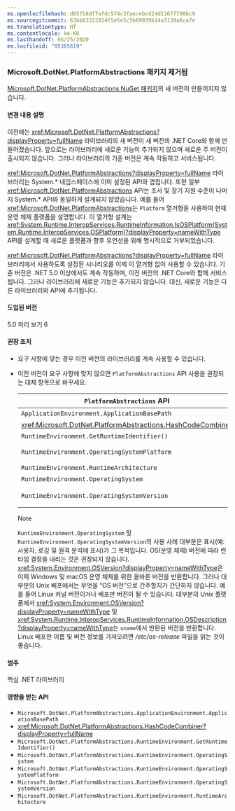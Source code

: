 ```yaml
---
ms.openlocfilehash: d85fb8df7afdc5f4c3faecebcd24d11677798bc9
ms.sourcegitcommit: 63bb83322814f5e5e5c5b69939b14a3139a6ca7e
ms.translationtype: HT
ms.contentlocale: ko-KR
ms.lasthandoff: 06/25/2020
ms.locfileid: "85365619"
---
```

### <a name="microsoftdotnetplatformabstractions-package-removed"></a>Microsoft.DotNet.PlatformAbstractions 패키지 제거됨

[Microsoft.DotNet.PlatformAbstractions NuGet 패키지](https://www.nuget.org/packages/Microsoft.DotNet.PlatformAbstractions/)의 새 버전이 만들어지지 않습니다.

#### <a name="change-description"></a>변경 내용 설명

이전에는 <xref:Microsoft.DotNet.PlatformAbstractions?displayProperty=fullName> 라이브러리의 새 버전이 새 버전의 .NET Core와 함께 만들어졌습니다. 앞으로는 라이브러리에 새로운 기능이 추가되지 않으며 새로운 주 버전이 출시되지 않습니다. 그러나 라이브러리의 기존 버전은 계속 작동하고 서비스됩니다.

<xref:Microsoft.DotNet.PlatformAbstractions?displayProperty=fullName> 라이브러리는 System.\* 네임스페이스에 이미 설정된 API와 겹칩니다. 또한 일부 <xref:Microsoft.DotNet.PlatformAbstractions> API는 조사 및 장기 지원 수준이 나머지 System.\* API와 동일하게 설계되지 않았습니다. 예를 들어 <xref:Microsoft.DotNet.PlatformAbstractions>는 `Platform` 열거형을 사용하여 현재 운영 체제 플랫폼을 설명합니다. 이 열거형 설계는 <xref:System.Runtime.InteropServices.RuntimeInformation.IsOSPlatform(System.Runtime.InteropServices.OSPlatform)?displayProperty=nameWithType> API를 설계할 때 새로운 플랫폼과 향후 유연성을 위해 명시적으로 거부되었습니다.

<xref:Microsoft.DotNet.PlatformAbstractions?displayProperty=fullName> 라이브러리에서 사용하도록 설정된 시나리오를 이제 이 열거형 없이 사용할 수 있습니다. 기존 버전은 .NET 5.0 이상에서도 계속 작동하며, 이전 버전의 .NET Core와 함께 서비스됩니다. 그러나 라이브러리에 새로운 기능은 추가되지 않습니다. 대신, 새로운 기능은 다른 라이브러리와 API에 추가됩니다.

#### <a name="version-introduced"></a>도입된 버전

5.0 미리 보기 6

#### <a name="recommended-action"></a>권장 조치

- 요구 사항에 맞는 경우 이전 버전의 라이브러리를 계속 사용할 수 있습니다.

- 이전 버전이 요구 사항에 맞지 않으면 `PlatformAbstractions` API 사용을 권장되는 대체 항목으로 바꾸세요.

  | `PlatformAbstractions` API | 권장된 대체 |
  |-|-|
  | `ApplicationEnvironment.ApplicationBasePath` | <xref:System.AppContext.BaseDirectory?displayProperty=nameWithType> |
  | <xref:Microsoft.DotNet.PlatformAbstractions.HashCodeCombiner> | <xref:System.HashCode?displayProperty=nameWithType> |
  | `RuntimeEnvironment.GetRuntimeIdentifier()` | <xref:System.Runtime.InteropServices.RuntimeInformation.RuntimeIdentifier?displayProperty=nameWithType> |
  | `RuntimeEnvironment.OperatingSystemPlatform` | <xref:System.Runtime.InteropServices.RuntimeInformation.IsOSPlatform(System.Runtime.InteropServices.OSPlatform)?displayProperty=nameWithType> |
  | `RuntimeEnvironment.RuntimeArchitecture` | <xref:System.Runtime.InteropServices.RuntimeInformation.ProcessArchitecture?displayProperty=nameWithType> |
  | `RuntimeEnvironment.OperatingSystem` | <xref:System.Runtime.InteropServices.RuntimeInformation.OSDescription?displayProperty=nameWithType> |
  | `RuntimeEnvironment.OperatingSystemVersion` | <xref:System.Runtime.InteropServices.RuntimeInformation.OSDescription?displayProperty=nameWithType> 및 <xref:System.Environment.OSVersion?displayProperty=nameWithType> |

  > [!NOTE]
  > `RuntimeEnvironment.OperatingSystem` 및 `RuntimeEnvironment.OperatingSystemVersion`의 사용 사례 대부분은 표시(예: 사용자, 로깅 및 원격 분석에 표시)가 그 목적입니다. OS(운영 체제) 버전에 따라 런타임 결정을 내리는 것은 권장되지 않습니다. <xref:System.Environment.OSVersion?displayProperty=nameWithType>은 이제 Windows 및 macOS 운영 체제를 위한 올바른 버전을 반환합니다. 그러나 대부분의 Unix 배포에서는 무엇을 “OS 버전”으로 간주할지가 간단하지 않습니다. 예를 들어 Linux 커널 버전이거나 배포판 버전이 될 수 있습니다. 대부분의 Unix 플랫폼에서 <xref:System.Environment.OSVersion?displayProperty=nameWithType> 및 <xref:System.Runtime.InteropServices.RuntimeInformation.OSDescription?displayProperty=nameWithType>는 `uname`에서 반환된 버전을 반환합니다. Linux 배포판 이름 및 버전 정보를 가져오려면 */etc/os-release* 파일을 읽는 것이 좋습니다.

#### <a name="category"></a>범주

핵심 .NET 라이브러리

#### <a name="affected-apis"></a>영향을 받는 API

- `Microsoft.DotNet.PlatformAbstractions.ApplicationEnvironment.ApplicationBasePath`
- <xref:Microsoft.DotNet.PlatformAbstractions.HashCodeCombiner?displayProperty=fullName>
- `Microsoft.DotNet.PlatformAbstractions.RuntimeEnvironment.GetRuntimeIdentifier()`
- `Microsoft.DotNet.PlatformAbstractions.RuntimeEnvironment.OperatingSystem`
- `Microsoft.DotNet.PlatformAbstractions.RuntimeEnvironment.OperatingSystemPlatform`
- `Microsoft.DotNet.PlatformAbstractions.RuntimeEnvironment.OperatingSystemVersion`
- `Microsoft.DotNet.PlatformAbstractions.RuntimeEnvironment.RuntimeArchitecture`

<!--

#### Affected APIs

- `P:Microsoft.DotNet.PlatformAbstractions.ApplicationEnvironment.ApplicationBasePath`
- `T:Microsoft.DotNet.PlatformAbstractions.HashCodeCombiner`
- `M:Microsoft.DotNet.PlatformAbstractions.RuntimeEnvironment.GetRuntimeIdentifier`
- `P:Microsoft.DotNet.PlatformAbstractions.RuntimeEnvironment.OperatingSystem`
- `P:Microsoft.DotNet.PlatformAbstractions.RuntimeEnvironment.OperatingSystemPlatform`
- `P:Microsoft.DotNet.PlatformAbstractions.RuntimeEnvironment.OperatingSystemVersion`
- `P:Microsoft.DotNet.PlatformAbstractions.RuntimeEnvironment.RuntimeArchitecture`

-->
